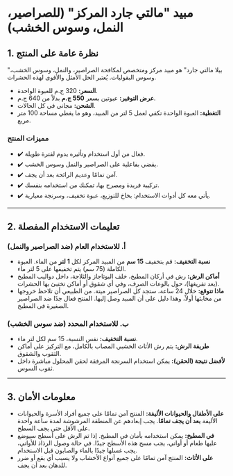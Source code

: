 # مبيد "مالتي جارد المركز" (للصراصير، النمل، وسوس الخشب)

## 1. نظرة عامة على المنتج

"بيلا مالتي جارد" هو مبيد مركز ومتخصص لمكافحة الصراصير، والنمل، وسوس الخشب، وسوس البقوليات. يُعتبر الحل الأمثل والأقوى لهذه الحشرات.

* **السعر:** 320 ج.م للعبوة الواحدة.
* **عرض التوفير:** عبوتين بسعر **550 ج.م** بدلاً من 640 ج.م.
* **الشحن:** مجاني في كل الحالات.
* **التغطية:** العبوة الواحدة تكفي لعمل 5 لتر من المبيد، وهو ما يغطي مساحة 100 متر مربع.

### مميزات المنتج
* ✔️ فعال من أول استخدام وتأثيره يدوم لفترة طويلة.
* ✔️ يقضي بفاعلية على الصراصير والنمل وسوس الخشب.
* ✔️ آمن تمامًا وعديم الرائحة بعد أن يجف.
* ✔️ تركيبة فريدة ومصرح بها، تمكنك من استخدامه بنفسك.
* ✔️ يأتي معه كل أدوات الاستخدام: بخاخ للتوزيع، عبوة تخفيف، وسرنجة معيارية.

---

## 2. تعليمات الاستخدام المفصلة

### أ. للاستخدام العام (ضد الصراصير والنمل)
* **نسبة التخفيف:** قم بتخفيف **15 سم** من المبيد المركز لكل **1 لتر** من الماء. العبوة الكاملة (75 سم) يتم تخفيفها على 5 لتر ماء.
* **أماكن الرش:** رش في أركان المطبخ، خلف البوتاجاز والثلاجة، داخل دواليب المطبخ (بعد تفريغها)، حول بالوعات الصرف، وفي أي شقوق أو أماكن تختبئ بها الحشرات.
* **ماذا تتوقع:** خلال 24 ساعة، ستجد كل الصراصير ميتة. من الطبيعي أن تلاحظ خروجها من مخابئها أولاً، وهذا دليل على أن المبيد وصل إليها. المنتج فعال جدًا ضد الصراصير الصغيرة في المطبخ.

### ب. للاستخدام المحدد (ضد سوس الخشب)
* **نسبة التخفيف:** نفس النسبة، 15 سم لكل لتر ماء.
* **طريقة الرش:** يتم رش الأثاث الخشبي المصاب بالكامل، مع التركيز على أماكن الثقوب والشقوق.
* **لأفضل نتيجة (الحقن):** يمكن استخدام السرنجة المرفقة لحقن المحلول مباشرة داخل ثقوب السوس.

---

## 3. معلومات الأمان

* **على الأطفال والحيوانات الأليفة:** المنتج آمن تمامًا على جميع أفراد الأسرة والحيوانات الأليفة **بعد أن يجف تمامًا**. يجب إبعادهم عن المنطقة المرشوشة لمدة ساعة واحدة على الأقل حتى يجف السطح.
* **في المطبخ:** يمكن استخدامه بأمان في المطبخ. إذا تم الرش على أسطح سيوضع عليها طعام أو أواني، يجب مسح هذه الأسطح جيدًا. في حالة وصول الرذاذ للأواني، يجب غسلها جيدًا بالماء والصابون قبل الاستخدام.
* **على الأثاث:** المنتج آمن تمامًا على جميع أنواع الأخشاب ولا يسبب أي بقع أو ضرر للدهان بعد أن يجف.